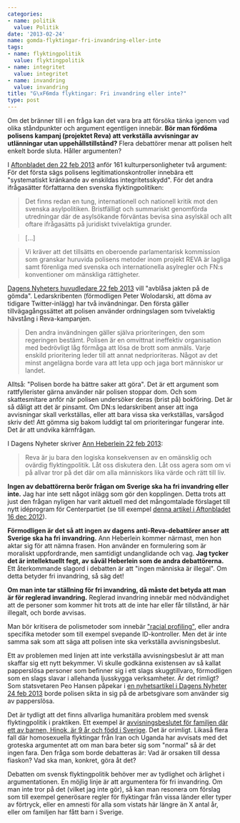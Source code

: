 ```yaml
---
categories:
- name: politik
  value: Politik
date: '2013-02-24'
name: gomda-flyktingar-fri-invandring-eller-inte
tags:
- name: flyktingpolitik
  value: flyktingpolitik
- name: integritet
  value: integritet
- name: invandring
  value: invandring
title: "G\xF6mda flyktingar: Fri invandring eller inte?"
type: post
---
```

Om det bränner till i en fråga kan det vara bra att försöka tänka igenom vad olika ståndpunkter och argument egentligen innebär. **Bör man fördöma polisens kampanj (projektet Reva) att verkställa avvisningar av utlänningar utan uppehållstillstånd?** Flera debattörer menar att polisen helt enkelt borde sluta. Håller argumenten?



I [Aftonbladet den 22 feb 2013](http://www.aftonbladet.se/kultur/article16293405.ab) anför 161 kulturpersonligheter två argument: För det första sägs polisens legitimationskontroller innebära ett "systematiskt kränkande av enskildas integritetsskydd". För det andra ifrågasätter författarna den svenska flyktingpolitiken:

> Det finns redan en tung, internationell och nationell kritik mot den svenska asylpolitiken. Bristfälligt och summariskt genomförda utredningar där de asylsökande förväntas bevisa sina asylskäl och allt oftare ifrågasätts på juridiskt tvivelaktiga grunder.

> [...]

> Vi kräver att det tillsätts en oberoende parlamentarisk kommission som granskar huruvida polisens metoder inom projekt REVA är lagliga samt förenliga med svenska och internationella asylregler och FN:s konventioner om mänskliga rättigheter.

[Dagens Nyheters huvudledare 22 feb 2013](http://www.dn.se/ledare/huvudledare/avblas-jakten-pa-gomda) vill "avblåsa jakten på de gömda". Ledarskribenten (förmodligen Peter Wolodarski, att döma av tidigare Twitter-inlägg) har två invändningar. Den första gäller tillvägagångssättet att polisen använder ordningslagen som tvivelaktig hävstång i Reva-kampanjen.

> Den andra invändningen gäller själva prioriteringen, den som regeringen bestämt. Polisen är en omvittnat ineffektiv organisation med bedrövligt låg förmåga att lösa de brott som anmäls. Varje enskild prioritering leder till att annat nedprioriteras. Något av det minst angelägna borde vara att leta upp och jaga bort människor ur landet.

Alltså: "Polisen borde ha bättre saker att göra". Det är ett argument som rattfyllerister gärna använder när polisen stoppar dom. Och som skattesmitare anför när polisen undersöker deras (brist på) bokföring. Det är så dåligt att det är pinsamt. Om DN:s ledarskribent anser att inga avvisningar skall verkställas, eller att bara vissa ska verkställas, varsågod skriv det! Att gömma sig bakom luddigt tal om prioriteringar fungerar inte. Det är att undvika kärnfrågan.

I Dagens Nyheter skriver [Ann Heberlein 22 feb 2013](http://www.dn.se/kultur-noje/debatt-essa/ann-heberlein-manniskorna-som-soker-skydd-och-trygghet-hos-oss-ar-inte-farliga):

> Reva är ju bara den logiska konsekvensen av en omänsklig och ovärdig flyktingpolitik. Låt oss diskutera den. Låt oss agera som om vi på allvar tror på det där om alla människors lika värde och rätt till liv.

**Ingen av debattörerna berör frågan om Sverige ska ha fri invandring eller inte.** Jag har inte sett något inlägg som gör den kopplingen. Detta trots att just den frågan nyligen har varit aktuell med det mångomtalade förslaget till nytt idéprogram för Centerpartiet (se till exempel [denna artikel i Aftonbladet 16 dec 2012](http://www.aftonbladet.se/nyheter/article15937853.ab)).

**Förmodligen är det så att ingen av dagens anti-Reva-debattörer anser att Sverige ska ha fri invandring.** Ann Heberlein kommer närmast, men hon aktar sig för att nämna frasen. Hon använder en formulering som är moraliskt uppfordrande, men samtidigt undanglidande och vag. **Jag tycker det är intellektuellt fegt, av såväl Heberlein som de andra debattörerna.** Ett återkommande slagord i debatten är att "ingen människa är illegal". Om detta betyder fri invandring, så säg det!

**Om man inte tar ställning för fri invandring, då måste det betyda att man är för reglerad invandring.** Reglerad invandring innebär med nödvändighet att de personer som kommer hit trots att de inte har eller får tillstånd, är här illegalt, och borde avvisas.

Man bör kritisera de polismetoder som innebär ["racial profiling"](http://en.wikipedia.org/wiki/Racial_profiling), eller andra specifika metoder som till exempel svepande ID-kontroller. Men det är inte samma sak som att säga att polisen inte ska verkställa avvisningsbeslut.

Ett av problemen med linjen att inte verkställa avvisningsbeslut är att man skaffar sig ett nytt bekymmer. Vi skulle godkänna existensen av så kallat papperslösa personer som befinner sig i ett slags skuggtillvaro, förmodligen som en slags slavar i allehanda ljusskygga verksamheter. Är det rimligt? Som statsvetaren Peo Hansen påpekar i [en nyhetsartikel i Dagens Nyheter 24 feb 2013](http://www.dn.se/nyheter/sverige/satt-dit-arbetsgivarna-i-stallet) borde polisen sikta in sig på de arbetsgivare som använder sig av papperslösa.

Det är tydligt att det finns allvarliga humanitära problem med svensk flyktingpolitik i praktiken. Ett exempel är [avvisningsbeslutet för familjen där ett av barnen, Hinok, är 9 år och född i Sverige](http://www.aftonbladet.se/nyheter/article16270996.ab). Det är orimligt. Likaså flera fall där homosexuella flyktingar från Iran och Uganda har avvisats med det groteska argumentet att om man bara beter sig som "normal" så är det ingen fara. Den fråga som borde debatteras är: Vad är orsaken till dessa fiaskon? Vad ska man, konkret, göra åt det?

Debatten om svensk flyktingpolitik behöver mer av tydlighet och ärlighet i argumentationen. En möjlig linje är att argumentera för fri invandring. Om man inte tror på det (vilket jag inte gör), så kan man resonera om förslag som till exempel generösare regler för flyktingar från vissa länder eller typer av förtryck, eller en amnesti för alla som vistats här längre än X antal år, eller om familjen har fått barn i Sverige.

